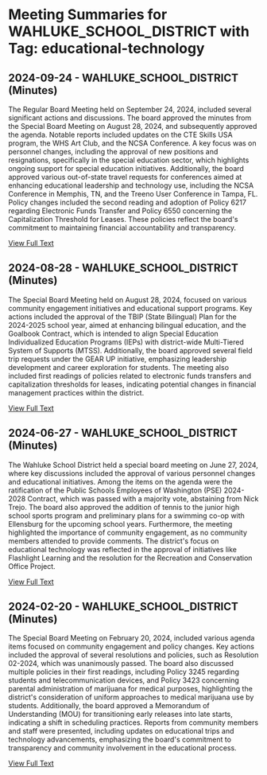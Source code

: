 # Meeting Summaries for WAHLUKE_SCHOOL_DISTRICT with Tag: educational-technology

## 2024-09-24 - WAHLUKE_SCHOOL_DISTRICT (Minutes)

The Regular Board Meeting held on September 24, 2024, included several significant actions and discussions. The board approved the minutes from the Special Board Meeting on August 28, 2024, and subsequently approved the agenda. Notable reports included updates on the CTE Skills USA program, the WHS Art Club, and the NCSA Conference. A key focus was on personnel changes, including the approval of new positions and resignations, specifically in the special education sector, which highlights ongoing support for special education initiatives. Additionally, the board approved various out-of-state travel requests for conferences aimed at enhancing educational leadership and technology use, including the NCSA Conference in Memphis, TN, and the Treeno User Conference in Tampa, FL. Policy changes included the second reading and adoption of Policy 6217 regarding Electronic Funds Transfer and Policy 6550 concerning the Capitalization Threshold for Leases. These policies reflect the board's commitment to maintaining financial accountability and transparency.

[View Full Text](https://raw.githubusercontent.com/VoronoiPerspectives/WashingtonStateSchoolBoardExplorer/refs/heads/main/data/countries/usa/states/wa/counties/grant/school_boards/wahluke_school_district/2024/processed/2024-09-24-regular-board-meeting-minutes.txt)

## 2024-08-28 - WAHLUKE_SCHOOL_DISTRICT (Minutes)

The Special Board Meeting held on August 28, 2024, focused on various community engagement initiatives and educational support programs. Key actions included the approval of the TBIP (State Bilingual) Plan for the 2024-2025 school year, aimed at enhancing bilingual education, and the Goalbook Contract, which is intended to align Special Education Individualized Education Programs (IEPs) with district-wide Multi-Tiered System of Supports (MTSS). Additionally, the board approved several field trip requests under the GEAR UP initiative, emphasizing leadership development and career exploration for students. The meeting also included first readings of policies related to electronic funds transfers and capitalization thresholds for leases, indicating potential changes in financial management practices within the district.

[View Full Text](https://raw.githubusercontent.com/VoronoiPerspectives/WashingtonStateSchoolBoardExplorer/refs/heads/main/data/countries/usa/states/wa/counties/grant/school_boards/wahluke_school_district/2024/processed/2024-08-28-special-board-meeting-minutes.txt)

## 2024-06-27 - WAHLUKE_SCHOOL_DISTRICT (Minutes)

The Wahluke School District held a special board meeting on June 27, 2024, where key discussions included the approval of various personnel changes and educational initiatives. Among the items on the agenda were the ratification of the Public Schools Employees of Washington (PSE) 2024-2028 Contract, which was passed with a majority vote, abstaining from Nick Trejo. The board also approved the addition of tennis to the junior high school sports program and preliminary plans for a swimming co-op with Ellensburg for the upcoming school years. Furthermore, the meeting highlighted the importance of community engagement, as no community members attended to provide comments. The district's focus on educational technology was reflected in the approval of initiatives like Flashlight Learning and the resolution for the Recreation and Conservation Office Project.

[View Full Text](https://raw.githubusercontent.com/VoronoiPerspectives/WashingtonStateSchoolBoardExplorer/refs/heads/main/data/countries/usa/states/wa/counties/grant/school_boards/wahluke_school_district/2024/processed/2024-06-27-minutes.txt)

## 2024-02-20 - WAHLUKE_SCHOOL_DISTRICT (Minutes)

The Special Board Meeting on February 20, 2024, included various agenda items focused on community engagement and policy changes. Key actions included the approval of several resolutions and policies, such as Resolution 02-2024, which was unanimously passed. The board also discussed multiple policies in their first readings, including Policy 3245 regarding students and telecommunication devices, and Policy 3423 concerning parental administration of marijuana for medical purposes, highlighting the district's consideration of uniform approaches to medical marijuana use by students. Additionally, the board approved a Memorandum of Understanding (MOU) for transitioning early releases into late starts, indicating a shift in scheduling practices. Reports from community members and staff were presented, including updates on educational trips and technology advancements, emphasizing the board's commitment to transparency and community involvement in the educational process.

[View Full Text](https://raw.githubusercontent.com/VoronoiPerspectives/WashingtonStateSchoolBoardExplorer/refs/heads/main/data/countries/usa/states/wa/counties/grant/school_boards/wahluke_school_district/2024/processed/2024-02-20-special-board-meeting-minutes.txt)

